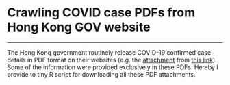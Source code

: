 # Crawling COVID case PDFs from Hong Kong GOV website

---

The Hong Kong government routinely release COVID-19 confirmed case details in PDF format on their websites (e.g. the [attachment](https://gia.info.gov.hk/general/202004/06/P2020040600581_339292_1_1586174015449.pdf) from [this link](https://www.info.gov.hk/gia/general/202004/06/P2020040600581.htm)).
Some of the information were provided exclusively in these PDFs. Hereby I provide to tiny R script for downloading all these PDF attachments.

